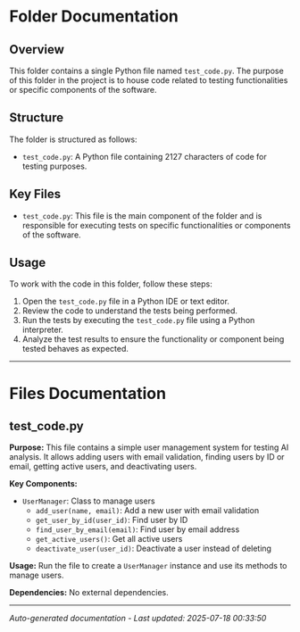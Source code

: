 # Folder Documentation

## Overview
This folder contains a single Python file named `test_code.py`. The purpose of this folder in the project is to house code related to testing functionalities or specific components of the software.

## Structure
The folder is structured as follows:
- `test_code.py`: A Python file containing 2127 characters of code for testing purposes.

## Key Files
- `test_code.py`: This file is the main component of the folder and is responsible for executing tests on specific functionalities or components of the software.

## Usage
To work with the code in this folder, follow these steps:
1. Open the `test_code.py` file in a Python IDE or text editor.
2. Review the code to understand the tests being performed.
3. Run the tests by executing the `test_code.py` file using a Python interpreter.
4. Analyze the test results to ensure the functionality or component being tested behaves as expected.

---

# Files Documentation

## test_code.py

**Purpose:** This file contains a simple user management system for testing AI analysis. It allows adding users with email validation, finding users by ID or email, getting active users, and deactivating users.

**Key Components:**
- `UserManager`: Class to manage users
  - `add_user(name, email)`: Add a new user with email validation
  - `get_user_by_id(user_id)`: Find user by ID
  - `find_user_by_email(email)`: Find user by email address
  - `get_active_users()`: Get all active users
  - `deactivate_user(user_id)`: Deactivate a user instead of deleting

**Usage:** Run the file to create a `UserManager` instance and use its methods to manage users.

**Dependencies:** No external dependencies.

---
*Auto-generated documentation - Last updated: 2025-07-18 00:33:50*
